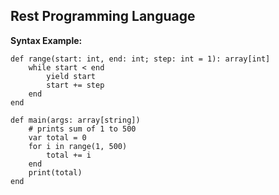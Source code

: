 
## Rest Programming Language

**Syntax Example:**

```
def range(start: int, end: int; step: int = 1): array[int]
    while start < end
        yield start
        start += step
    end
end

def main(args: array[string])
    # prints sum of 1 to 500
    var total = 0
    for i in range(1, 500)
        total += i
    end
    print(total)
end
```
